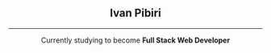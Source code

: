 
<h2 style = "text-align : center;">Ivan Pibiri</h2>

***

<p style = "text-align : center;">Currently studying to become <strong>Full Stack Web Developer</strong></p>


